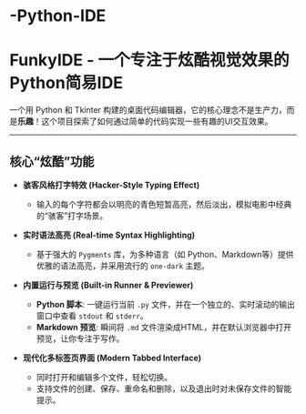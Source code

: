# -Python-IDE
# FunkyIDE - 一个专注于炫酷视觉效果的Python简易IDE

一个用 Python 和 Tkinter 构建的桌面代码编辑器，它的核心理念不是生产力，而是**乐趣**！这个项目探索了如何通过简单的代码实现一些有趣的UI交互效果。

---

## 核心“炫酷”功能
-   **骇客风格打字特效 (Hacker-Style Typing Effect)**
    -   输入的每个字符都会以明亮的青色短暂高亮，然后淡出，模拟电影中经典的“骇客”打字场景。

-   **实时语法高亮 (Real-time Syntax Highlighting)**
    -   基于强大的 `Pygments` 库，为多种语言（如 Python、Markdown等）提供优雅的语法高亮，并采用流行的 `one-dark` 主题。

-   **内置运行与预览 (Built-in Runner & Previewer)**
    -   **Python 脚本**: 一键运行当前 `.py` 文件，并在一个独立的、实时滚动的输出窗口中查看 `stdout` 和 `stderr`。
    -   **Markdown 预览**: 瞬间将 `.md` 文件渲染成HTML，并在默认浏览器中打开预览，让你专注于写作。

-   **现代化多标签页界面 (Modern Tabbed Interface)**
    -   同时打开和编辑多个文件，轻松切换。
    -   支持文件的创建、保存、重命名和删除，以及退出时对未保存文件的智能提示。


